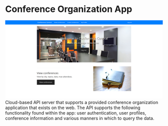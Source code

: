 # Conference Organization App
![](screenshot.png)
Cloud-based API server that supports a provided conference organization application that exists on the web. The API supports the following functionality found within the app: user authentication, user profiles, conference information and various manners in which to query the data.
